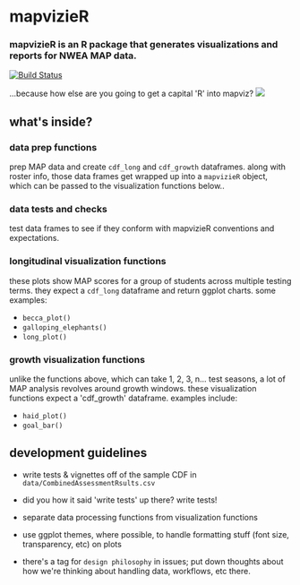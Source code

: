 # mapvizieR
### mapvizieR is an R package that generates visualizations and reports for NWEA MAP data.
[![Build Status](https://travis-ci.org/almartin82/mapvizieR.png?branch=master)](https://travis-ci.org/almartin82/mapvizieR)

...because how else are you going to get a capital 'R' into mapviz?
<img src="http://www.learningpracticalturkish.com/ibrahim-pasha-suleymans-grand-vizier.jpg">

## what's inside?

### data prep functions
prep MAP data and create `cdf_long` and `cdf_growth` dataframes.
along with roster info, those data frames get wrapped up into a `mapvizieR` object, which can be passed to the visualization functions below..

### data tests and checks
test data frames to see if they conform with mapvizieR conventions and expectations.

### longitudinal visualization functions
these plots show MAP scores for a group of students across multiple testing terms.  they expect a `cdf_long` dataframe and return ggplot charts.  some examples:

- `becca_plot()`
- `galloping_elephants()`
- `long_plot()`

### growth visualization functions
unlike the functions above, which can take 1, 2, 3, n... test seasons, a lot of MAP analysis revolves around growth windows.  these visualization functions expect a 'cdf_growth' dataframe.  examples include:

- `haid_plot()`
- `goal_bar()`


## development guidelines

- write tests & vignettes off of the sample CDF in `data/CombinedAssessmentRsults.csv`

- did you how it said 'write tests' up there?  write tests!

- separate data processing functions from visualization functions

- use ggplot themes, where possible, to handle formatting stuff (font size, transparency, etc) on plots

- there's a tag for `design philosophy` in issues; put down thoughts about how we're thinking about handling data, workflows, etc there.